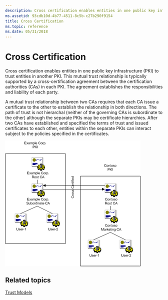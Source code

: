 ```yaml
---
description: Cross certification enables entities in one public key infrastructure (PKI) to trust entities in another PKI.
ms.assetid: 93cdb10d-4b77-4511-8c5b-c27b290f9154
title: Cross Certification
ms.topic: reference
ms.date: 05/31/2018
---
```


# Cross Certification

Cross certification enables entities in one public key infrastructure (PKI) to trust entities in another PKI. This mutual trust relationship is typically supported by a cross-certification agreement between the certification authorities (CAs) in each PKI. The agreement establishes the responsibilities and liability of each party.

A mutual trust relationship between two CAs requires that each CA issue a certificate to the other to establish the relationship in both directions. The path of trust is not hierarchal (neither of the governing CAs is subordinate to the other) although the separate PKIs may be certificate hierarchies. After two CAs have established and specified the terms of trust and issued certificates to each other, entities within the separate PKIs can interact subject to the policies specified in the certificates.

![cross certification diagram](images/cross-certification.png)

## Related topics

<dl> <dt>

[Trust Models](about-trust-models.md)
</dt> </dl>

 

 



